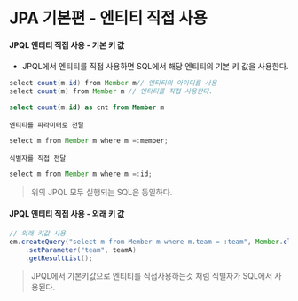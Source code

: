 # JPA 기본편 - 엔티티 직접 사용

#### JPQL 엔티티 직접 사용 - 기본 키 값
- JPQL에서 엔티티를 직접 사용하면 SQL에서 해당 엔티티의 기본 키 값을 사용한다.
```java
select count(m.id) from Member m// 엔티티의 아이디를 사용
select count(m) from Member m // 엔티티를 직접 사용한다.
```
```sql
select count(m.id) as cnt from Member m
```

`엔티티를 파라미터로 전달`
```java
select m from Member m where m =:member;
```

`식별자를 직접 전달`
```java
select m from Member m where m =:id;
```

> 위의 JPQL 모두 실행되는 SQL은 동일하다.

#### JPQL 엔티티 직접 사용 - 외래 키 값
```java
// 외래 키값 사용
em.createQuery("select m from Member m where m.team = :team", Member.class)
    .setParameter("team", teamA)
    .getResultList();
```

> JPQL에서 기본키값으로 엔티티를 직접사용하는것 처럼 식별자가 SQL에서 사용된다.
